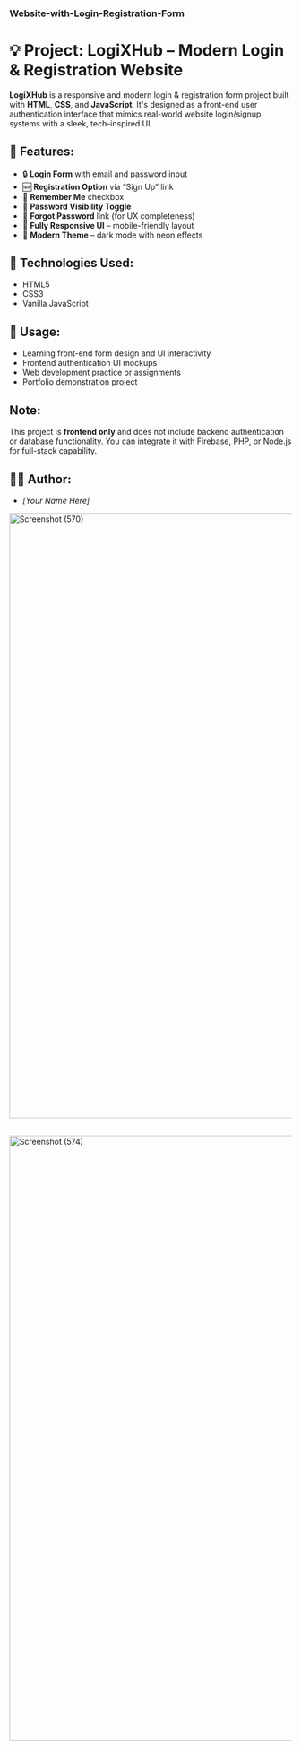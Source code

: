 <h3>Website-with-Login-Registration-Form</h3> 
<h1>💡 Project: LogiXHub – Modern Login & Registration Website</h1>

<p>
<b>LogiXHub</b> is a responsive and modern login & registration form project built with <b>HTML</b>, <b>CSS</b>, and <b>JavaScript</b>. It's designed as a front-end user authentication interface that mimics real-world website login/signup systems with a sleek, tech-inspired UI.
</p>

<h2>🧩 Features:</h2>
<ul>
  <li>🔒 <b>Login Form</b> with email and password input</li>
  <li>🆕 <b>Registration Option</b> via “Sign Up” link</li>
  <li>💾 <b>Remember Me</b> checkbox</li>
  <li>🔐 <b>Password Visibility Toggle</b></li>
  <li>🔁 <b>Forgot Password</b> link (for UX completeness)</li>
  <li>📱 <b>Fully Responsive UI</b> – mobile-friendly layout</li>
  <li>🎨 <b>Modern Theme</b> – dark mode with neon effects</li>
</ul>

<h2>🔧 Technologies Used:</h2>
<ul>
  <li>HTML5</li>
  <li>CSS3</li>
  <li>Vanilla JavaScript</li>
</ul>



<h2>🚀 Usage:</h2>
<ul>
  <li>Learning front-end form design and UI interactivity</li>
  <li>Frontend authentication UI mockups</li>
  <li>Web development practice or assignments</li>
  <li>Portfolio demonstration project</li>
</ul>

<h2> Note:</h2>
<p>
This project is <b>frontend only</b> and does not include backend authentication or database functionality. You can integrate it with Firebase, PHP, or Node.js for full-stack capability.
</p>

<h2>👨‍💻 Author:</h2>
<ul>
  <li><i>[Your Name Here]</i></li>
</ul>


<img width="1920" height="1080" alt="Screenshot (570)" src="https://github.com/user-attachments/assets/f5b0c455-eee5-4a17-a600-11a437698564" /><br><br>

<img width="1920" height="1080" alt="Screenshot (574)" src="https://github.com/user-attachments/assets/dcf57b65-501b-4ad6-952a-18f9f9256857" />
